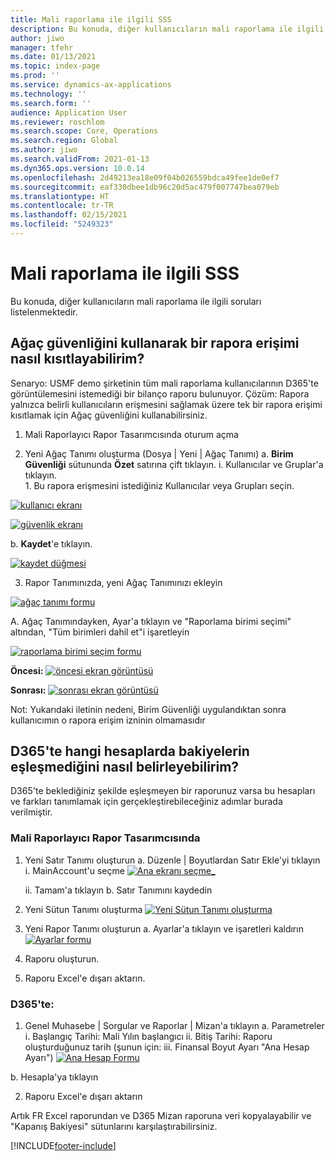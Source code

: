 ```yaml
---
title: Mali raporlama ile ilgili SSS
description: Bu konuda, diğer kullanıcıların mali raporlama ile ilgili soruları listelenmektedir.
author: jiwo
manager: tfehr
ms.date: 01/13/2021
ms.topic: index-page
ms.prod: ''
ms.service: dynamics-ax-applications
ms.technology: ''
ms.search.form: ''
audience: Application User
ms.reviewer: roschlom
ms.search.scope: Core, Operations
ms.search.region: Global
ms.author: jiwo
ms.search.validFrom: 2021-01-13
ms.dyn365.ops.version: 10.0.14
ms.openlocfilehash: 2d49213ea18e09f04b026559bdca49fee1de0ef7
ms.sourcegitcommit: eaf330dbee1db96c20d5ac479f007747bea079eb
ms.translationtype: HT
ms.contentlocale: tr-TR
ms.lasthandoff: 02/15/2021
ms.locfileid: "5249323"
---
```

# <a name="financial-reporting-faq"></a>Mali raporlama ile ilgili SSS 

Bu konuda, diğer kullanıcıların mali raporlama ile ilgili soruları listelenmektedir. 


## <a name="how-do-i-restrict-access-to-a-report-using-tree-security"></a>Ağaç güvenliğini kullanarak bir rapora erişimi nasıl kısıtlayabilirim?

Senaryo: USMF demo şirketinin tüm mali raporlama kullanıcılarının D365'te görüntülemesini istemediği bir bilanço raporu bulunuyor. Çözüm: Rapora yalnızca belirli kullanıcıların erişmesini sağlamak üzere tek bir rapora erişimi kısıtlamak için Ağaç güvenliğini kullanabilirsiniz. 

1.  Mali Raporlayıcı Rapor Tasarımcısında oturum açma

2.  Yeni Ağaç Tanımı oluşturma (Dosya | Yeni | Ağaç Tanımı) a.    **Birim Güvenliği** sütununda **Özet** satırına çift tıklayın.
  i.    Kullanıcılar ve Gruplar'a tıklayın.  
          1. Bu rapora erişmesini istediğiniz Kullanıcılar veya Grupları seçin. 
          
[![kullanıcı ekranı](./media/FR-FAQ_users.png)](./media/FR-FAQ_users.png)

[![güvenlik ekranı](./media/FR-FAQ_security.jpg)](./media/FR-FAQ_security.jpg)

  b.    **Kaydet**'e tıklayın.
  
[![kaydet düğmesi](./media/FR-FAQ_save.png)](./media/FR-FAQ_save.png)

3.  Rapor Tanımınızda, yeni Ağaç Tanımınızı ekleyin

[![ağaç tanımı formu](./media/FR-FAQ_tree-definition.jpg)](./media/FR-FAQ_tree-definition.jpg)

A.  Ağaç Tanımındayken, Ayar'a tıklayın ve "Raporlama birimi seçimi" altından, "Tüm birimleri dahil et"i işaretleyin

[![raporlama birimi seçim formu](./media/FR-FAQ_reporting-unit-selection.jpg)](./media/FR-FAQ_reporting-unit-selection.jpg)

**Öncesi:** [![öncesi ekran görüntüsü](./media/FR-FAQ_before.png)](./media/FR-FAQ_before.png)

**Sonrası:** [![sonrası ekran görüntüsü](./media/FR-FAQ_after.png)](./media/FR-FAQ_after.png)

Not: Yukarıdaki iletinin nedeni, Birim Güvenliği uygulandıktan sonra kullanıcımın o rapora erişim izninin olmamasıdır



## <a name="how-do-i-determine-which-accounts-do-not-matching-my-balances-in-d365"></a>D365'te hangi hesaplarda bakiyelerin eşleşmediğini nasıl belirleyebilirim?

D365'te beklediğiniz şekilde eşleşmeyen bir raporunuz varsa bu hesapları ve farkları tanımlamak için gerçekleştirebileceğiniz adımlar burada verilmiştir. 

### <a name="in-financial-reporter-report-designer"></a>Mali Raporlayıcı Rapor Tasarımcısında

1.  Yeni Satır Tanımı oluşturun a.    Düzenle | Boyutlardan Satır Ekle'yi tıklayın i.  MainAccount'u seçme [![Ana ekranı seçme_](./media/FR-FAQ_selectmain_.png)](./media/FR-FAQ_selectmain_.png)
    
    ii. Tamam'a tıklayın b.    Satır Tanımını kaydedin

2.  Yeni Sütun Tanımı oluşturma     [![Yeni Sütun Tanımı oluşturma](./media/FR-FAQ_column.png)](./media/FR-FAQ_column.png)

3.  Yeni Rapor Tanımı oluşturun a.    Ayarlar'a tıklayın ve işaretleri kaldırın [![Ayarlar formu](./media/FR-FAQ_settings.png)](./media/FR-FAQ_settings.png)
   
4.  Raporu oluşturun. 

5.  Raporu Excel'e dışarı aktarın.

### <a name="in-d365"></a>D365'te: 
1.  Genel Muhasebe | Sorgular ve Raporlar | Mizan'a tıklayın a.    Parametreler i.  Başlangıç Tarihi: Mali Yılın başlangıcı ii. Bitiş Tarihi: Raporu oluşturduğunuz tarih (şunun için: iii.    Finansal Boyut Ayarı "Ana Hesap Ayarı") [![Ana Hesap Formu](./media/FR-FAQ_mainacct.png)](./media/FR-FAQ_mainacct.png)
      
  b.    Hesapla'ya tıklayın

2.  Raporu Excel'e dışarı aktarın

Artık FR Excel raporundan ve D365 Mizan raporuna veri kopyalayabilir ve "Kapanış Bakiyesi" sütunlarını karşılaştırabilirsiniz.


[!INCLUDE[footer-include](../../includes/footer-banner.md)]